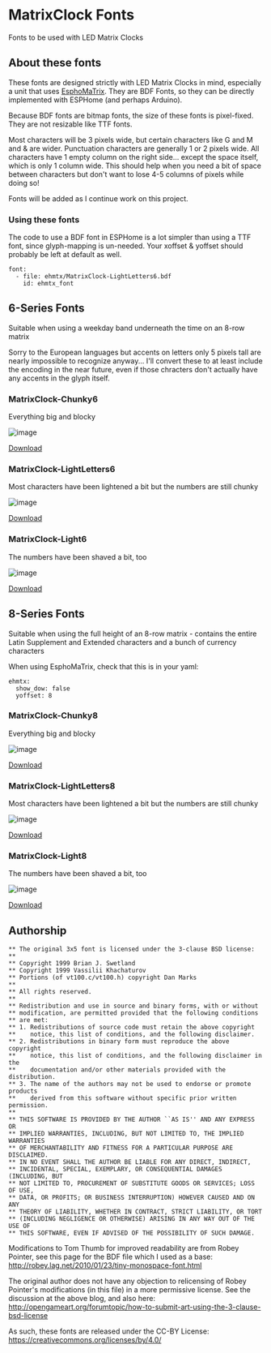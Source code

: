 # MatrixClock Fonts
Fonts to be used with LED Matrix Clocks

## About these fonts
These fonts are designed strictly with LED Matrix Clocks in mind, especially a unit that uses [EsphoMaTrix](https://github.com/lubeda/EsphoMaTrix/). They are BDF Fonts, so they can be directly implemented with ESPHome (and perhaps Arduino).

Because BDF fonts are bitmap fonts, the size of these fonts is pixel-fixed. They are not resizable like TTF fonts.

Most characters will be 3 pixels wide, but certain characters like G and M and & are wider. Punctuation characters are generally 1 or 2 pixels wide.  All characters have 1 empty column on the right side... except the space itself, which is only 1 column wide. This should help when you need a bit of space between characters but don't want to lose 4-5 columns of pixels while doing so!

Fonts will be added as I continue work on this project.

### Using these fonts
The code to use a BDF font in ESPHome is a lot simpler than using a TTF font, since glyph-mapping is un-needed. Your xoffset & yoffset should probably be left at default as well.
```
font: 
  - file: ehmtx/MatrixClock-LightLetters6.bdf
    id: ehmtx_font
```

## 6-Series Fonts
Suitable when using a weekday band underneath the time on an 8-row matrix

Sorry to the European languages but accents on letters only 5 pixels tall are nearly impossible to recognize anyway... I'll convert these to at least include the encoding in the near future, even if those chracters don't actually have any accents in the glyph itself.

### MatrixClock-Chunky6
Everything big and blocky

![image](./6-series/MatrixClock-Chunky6.png)

[Download](./6-series/MatrixClock-Chunky6.bsd)

### MatrixClock-LightLetters6
Most characters have been lightened a bit but the numbers are still chunky

![image](./6-series/MatrixClock-LightLetters6.png)

[Download](./6-series/MatrixClock-LightLetters6.bsd)

### MatrixClock-Light6
The numbers have been shaved a bit, too

![image](./6-series/MatrixClock-Light6.png)

[Download](./6-series/MatrixClock-Light6.bsd)

## 8-Series Fonts
Suitable when using the full height of an 8-row matrix - contains the entire Latin Supplement and Extended characters and a bunch of currency characters

When using EsphoMaTrix, check that this is in your yaml:
```
ehmtx:
  show_dow: false
  yoffset: 8
```

### MatrixClock-Chunky8
Everything big and blocky

![image](./8-series/MatrixClock-Chunky8.png)

[Download](./8-series/MatrixClock-Chunky8.bsd)

### MatrixClock-LightLetters8
Most characters have been lightened a bit but the numbers are still chunky

![image](./8-series/MatrixClock-LightLetters8.png)

[Download](./8-series/MatrixClock-LightLetters8.bsd)

### MatrixClock-Light8
The numbers have been shaved a bit, too

![image](./8-series/MatrixClock-Light8.png)

[Download](./8-series/MatrixClock-Light8.bsd)

## Authorship
```
** The original 3x5 font is licensed under the 3-clause BSD license:
**
** Copyright 1999 Brian J. Swetland
** Copyright 1999 Vassilii Khachaturov
** Portions (of vt100.c/vt100.h) copyright Dan Marks
**
** All rights reserved.
**
** Redistribution and use in source and binary forms, with or without
** modification, are permitted provided that the following conditions
** are met:
** 1. Redistributions of source code must retain the above copyright
**    notice, this list of conditions, and the following disclaimer.
** 2. Redistributions in binary form must reproduce the above copyright
**    notice, this list of conditions, and the following disclaimer in the
**    documentation and/or other materials provided with the distribution.
** 3. The name of the authors may not be used to endorse or promote products
**    derived from this software without specific prior written permission.
**
** THIS SOFTWARE IS PROVIDED BY THE AUTHOR ``AS IS'' AND ANY EXPRESS OR
** IMPLIED WARRANTIES, INCLUDING, BUT NOT LIMITED TO, THE IMPLIED WARRANTIES
** OF MERCHANTABILITY AND FITNESS FOR A PARTICULAR PURPOSE ARE DISCLAIMED.
** IN NO EVENT SHALL THE AUTHOR BE LIABLE FOR ANY DIRECT, INDIRECT,
** INCIDENTAL, SPECIAL, EXEMPLARY, OR CONSEQUENTIAL DAMAGES (INCLUDING, BUT
** NOT LIMITED TO, PROCUREMENT OF SUBSTITUTE GOODS OR SERVICES; LOSS OF USE,
** DATA, OR PROFITS; OR BUSINESS INTERRUPTION) HOWEVER CAUSED AND ON ANY
** THEORY OF LIABILITY, WHETHER IN CONTRACT, STRICT LIABILITY, OR TORT
** (INCLUDING NEGLIGENCE OR OTHERWISE) ARISING IN ANY WAY OUT OF THE USE OF
** THIS SOFTWARE, EVEN IF ADVISED OF THE POSSIBILITY OF SUCH DAMAGE.
```
Modifications to Tom Thumb for improved readability are from Robey Pointer, see this page for the BDF file which I used as a base:  http://robey.lag.net/2010/01/23/tiny-monospace-font.html

The original author does not have any objection to relicensing of Robey Pointer's modifications (in this file) in a more permissive license.  See the discussion at the above blog, and also here: http://opengameart.org/forumtopic/how-to-submit-art-using-the-3-clause-bsd-license

As such, these fonts are released under the CC-BY License: https://creativecommons.org/licenses/by/4.0/
